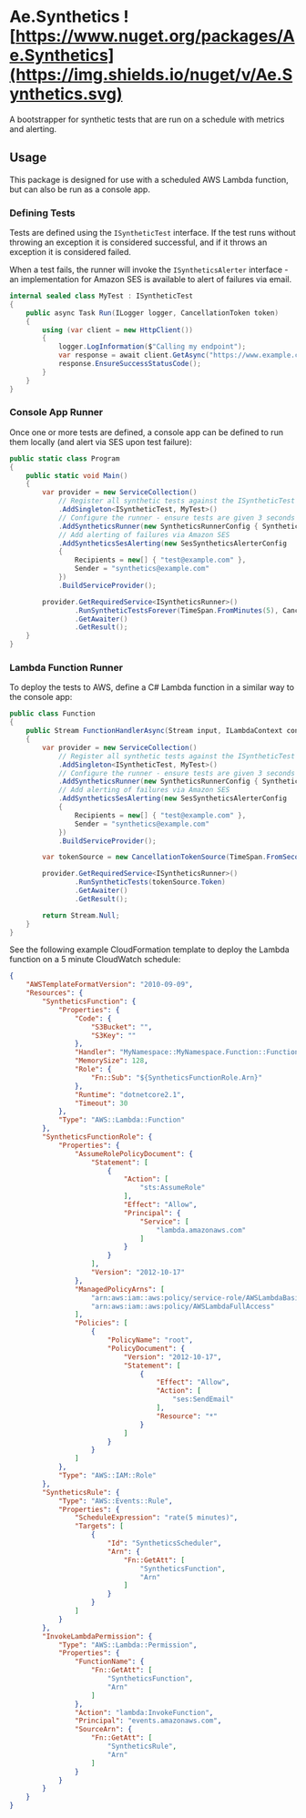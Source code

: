 # Ae.Synthetics ![https://www.nuget.org/packages/Ae.Synthetics](https://img.shields.io/nuget/v/Ae.Synthetics.svg)
A bootstrapper for synthetic tests that are run on a schedule with metrics and alerting.

## Usage
This package is designed for use with a scheduled AWS Lambda function, but can also be run as a console app.

### Defining Tests
Tests are defined using the `ISyntheticTest` interface. If the test runs without throwing an exception it is considered successful, and if it throws an exception it is considered failed.

When a test fails, the runner will invoke the `ISyntheticsAlerter` interface - an implementation for Amazon SES is available to alert of failures via email.
```csharp
internal sealed class MyTest : ISyntheticTest
{
    public async Task Run(ILogger logger, CancellationToken token)
    {
        using (var client = new HttpClient())
        {
            logger.LogInformation($"Calling my endpoint");
            var response = await client.GetAsync("https://www.example.com/");
            response.EnsureSuccessStatusCode();
        }
    }
}
```

### Console App Runner
Once one or more tests are defined, a console app can be defined to run them locally (and alert via SES upon test failure):

```csharp
public static class Program
{
    public static void Main()
    {
        var provider = new ServiceCollection()
			// Register all synthetic tests against the ISyntheticTest interface
            .AddSingleton<ISyntheticTest, MyTest>()
			// Configure the runner - ensure tests are given 3 seconds to complete
            .AddSyntheticsRunner(new SyntheticsRunnerConfig { SyntheticTestTimeout = TimeSpan.FromSeconds(3) })
			// Add alerting of failures via Amazon SES
            .AddSyntheticsSesAlerting(new SesSyntheticsAlerterConfig
            {
                Recipients = new[] { "test@example.com" },
                Sender = "synthetics@example.com"
            })
            .BuildServiceProvider();

        provider.GetRequiredService<ISyntheticsRunner>()
                .RunSyntheticTestsForever(TimeSpan.FromMinutes(5), CancellationToken.None)
                .GetAwaiter()
                .GetResult();
    }
}
```

### Lambda Function Runner
To deploy the tests to AWS, define a C# Lambda function in a similar way to the console app:

```csharp
public class Function
{
    public Stream FunctionHandlerAsync(Stream input, ILambdaContext context)
    {
        var provider = new ServiceCollection()
			// Register all synthetic tests against the ISyntheticTest interface
            .AddSingleton<ISyntheticTest, MyTest>()
			// Configure the runner - ensure tests are given 3 seconds to complete
            .AddSyntheticsRunner(new SyntheticsRunnerConfig { SyntheticTestTimeout = TimeSpan.FromSeconds(3) })
			// Add alerting of failures via Amazon SES
            .AddSyntheticsSesAlerting(new SesSyntheticsAlerterConfig
            {
                Recipients = new[] { "test@example.com" },
                Sender = "synthetics@example.com"
            })
            .BuildServiceProvider();

        var tokenSource = new CancellationTokenSource(TimeSpan.FromSeconds(10));

        provider.GetRequiredService<ISyntheticsRunner>()
                .RunSyntheticTests(tokenSource.Token)
                .GetAwaiter()
                .GetResult();

        return Stream.Null;
    }
}
```

See the following example CloudFormation template to deploy the Lambda function on a 5 minute CloudWatch schedule:
```json
{
    "AWSTemplateFormatVersion": "2010-09-09",
    "Resources": {
        "SyntheticsFunction": {
            "Properties": {
                "Code": {
                    "S3Bucket": "",
                    "S3Key": ""
                },
                "Handler": "MyNamespace::MyNamespace.Function::FunctionHandlerAsync",
                "MemorySize": 128,
                "Role": {
                    "Fn::Sub": "${SyntheticsFunctionRole.Arn}"
                },
                "Runtime": "dotnetcore2.1",
                "Timeout": 30
            },
            "Type": "AWS::Lambda::Function"
        },
        "SyntheticsFunctionRole": {
            "Properties": {
                "AssumeRolePolicyDocument": {
                    "Statement": [
                        {
                            "Action": [
                                "sts:AssumeRole"
                            ],
                            "Effect": "Allow",
                            "Principal": {
                                "Service": [
                                    "lambda.amazonaws.com"
                                ]
                            }
                        }
                    ],
                    "Version": "2012-10-17"
                },
                "ManagedPolicyArns": [
                    "arn:aws:iam::aws:policy/service-role/AWSLambdaBasicExecutionRole",
                    "arn:aws:iam::aws:policy/AWSLambdaFullAccess"
                ],
                "Policies": [
                    {
                        "PolicyName": "root",
                        "PolicyDocument": {
                            "Version": "2012-10-17",
                            "Statement": [
                                {
                                    "Effect": "Allow",
                                    "Action": [
                                        "ses:SendEmail"
                                    ],
                                    "Resource": "*"
                                }
                            ]
                        }
                    }
                ]
            },
            "Type": "AWS::IAM::Role"
        },
        "SyntheticsRule": {
            "Type": "AWS::Events::Rule",
            "Properties": {
                "ScheduleExpression": "rate(5 minutes)",
                "Targets": [
                    {
                        "Id": "SyntheticsScheduler",
                        "Arn": {
                            "Fn::GetAtt": [
                                "SyntheticsFunction",
                                "Arn"
                            ]
                        }
                    }
                ]
            }
        },
        "InvokeLambdaPermission": {
            "Type": "AWS::Lambda::Permission",
            "Properties": {
                "FunctionName": {
                    "Fn::GetAtt": [
                        "SyntheticsFunction",
                        "Arn"
                    ]
                },
                "Action": "lambda:InvokeFunction",
                "Principal": "events.amazonaws.com",
                "SourceArn": {
                    "Fn::GetAtt": [
                        "SyntheticsRule",
                        "Arn"
                    ]
                }
            }
        }
    }
}
```